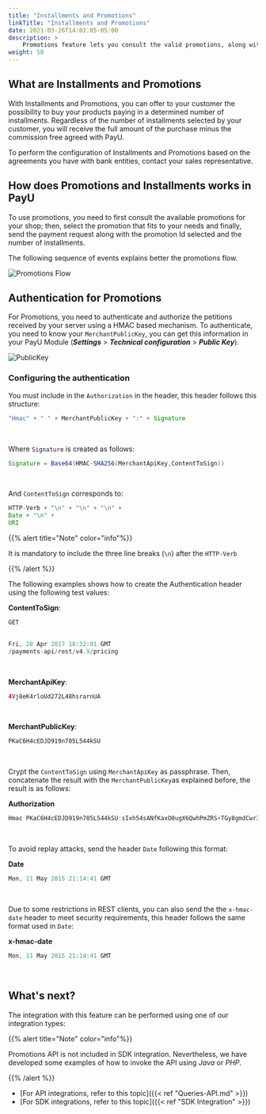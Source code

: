 ```yaml
---
title: "Installments and Promotions"
linkTitle: "Installments and Promotions"
date: 2021-03-26T14:02:05-05:00
description: >
    Promotions feature lets you consult the valid promotions, along with their associate costs, characteristics, and further relevant information available for your customers. Promotions API applies only to Argentina and Mexico.
weight: 50
---
```


## What are Installments and Promotions
With Installments and Promotions, you can offer to your customer the possibility to buy your products paying in a determined number of installments. Regardless of the number of installments selected by your customer, you will receive the full amount of the purchase minus the commission free agreed with PayU.

To perform the configuration of Installments and Promotions based on the agreements you have with bank entities, contact your sales representative.

## How does Promotions and Installments works in PayU
To use promotions, you need to first consult the available promotions for your shop; then, select the promotion that fits to your needs and finally, send the payment request along with the promotion Id selected and the number of installments.

The following sequence of events explains better the promotions flow.

![Promotions Flow](/assets/Promotions/PromotionsFlow.png)

## Authentication for Promotions
For Promotions, you need to authenticate and authorize the petitions received by your server using a HMAC based mechanism. To authenticate, you need to know your ```MerchantPublicKey```, you can get this information in your PayU Module (**_Settings_** > **_Technical configuration_** > **_Public Key_**).

![PublicKey](/assets/Promotions/PublicKey.png)

### Configuring the authentication
You must include in the ```Authorization``` in the header, this header follows this structure:

```java
"Hmac" + " " + MerchantPublicKey + ":" + Signature
```
<br>

Where ```Signature``` is created as follows:

```java
Signature = Base64(HMAC-SHA256(MerchantApiKey,ContentToSign)) 
```
<br>

And ```ContentToSign``` corresponds to:

```java
HTTP-Verb + "\n" + "\n" + "\n" +
Date + "\n" +
URI
```

{{% alert title="Note" color="info"%}}

It is mandatory to include the three line breaks (```\n```) after the ```HTTP-Verb```

{{% /alert %}}

The following examples shows how to create the Authentication header using the following test values:

**ContentToSign**:
```java
GET 
    

Fri, 28 Apr 2017 18:32:01 GMT
/payments-api/rest/v4.9/pricing
```
<br>

**MerchantApiKey**:
```java
4Vj8eK4rloUd272L48hsrarnUA
```
<br>

**MerchantPublicKey**:
```java
PKaC6H4cEDJD919n705L544kSU
```
<br>

Crypt the ```ContentToSign``` using ```MerchantApiKey``` as passphrase. Then, concatenate the result with the ```MerchantPublicKey```as explained before, the result is as follows:

**Authorization**
```java
Hmac PKaC6H4cEDJD919n705L544kSU:sIxh54sANfKaxO0ugX6QwhPmZRS+TGy8gmdCwr3kjP0= 
```
<br>

To avoid replay attacks, send the header ```Date``` following this format:

**Date**
```java
Mon, 11 May 2015 21:14:41 GMT
```
<br>

Due to some restrictions in REST clients, you can also send the the ```x-hmac-date``` header to meet security requirements, this header follows the same format used in ```Date```:

**x-hmac-date**
```java
Mon, 11 May 2015 21:14:41 GMT
```
<br>

## What's next?
The integration with this feature can be performed using one of our integration types:

{{% alert title="Note" color="info"%}}

Promotions API is not included in SDK integration. Nevertheless, we have developed some examples of how to invoke the API using _Java_ or _PHP_.

{{% /alert %}}

* [For API integrations, refer to this topic]({{< ref "Queries-API.md" >}})
* [For SDK integrations, refer to this topic]({{< ref "SDK Integration" >}})


<!--
{{% alert title="Note" color="info"%}}

As this is a RESTful service, we strongly recommend you do not validate the scheme.
If the schema is not validated, the integration is not affected, and you only need to perform small changes have to implement the new features when an update is added to the Web Service.

{{% /alert %}}

To integrate with Promotions API, target the requests to the following URLs:

{{% alert title="API" color="info"%}}

* _**Tests**_: `GET https://sandbox.api.payulatam.com/payments-api/rest/v4.3/pricing`
* _**Production**_: `GET https://api.payulatam.com/payments-api/rest/v4.3/pricing`

{{% /alert %}}
-->
